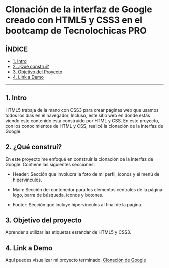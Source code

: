 # Clonación de la interfaz de Google creado con HTML5 y CSS3 en el bootcamp de Tecnolochicas PRO


## **ÍNDICE**

* [1. Intro](https://github.com/LissethFranco/ClonacionGoogle#1-intro)
* [2. ¿Qué construí?](https://github.com/LissethFranco/ClonacionGoogle#2-qu%C3%A9-constru%C3%AD)
* [3. Objetivo del Proyecto](https://github.com/LissethFranco/ClonacionGoogle#3-objetivo-del-proyecto)
* [4. Link a Demo](https://github.com/LissethFranco/ClonacionGoogle#4-link-a-demo)

****

## 1. Intro
HTML5 trabaja de la mano con CSS3 para crear páginas web que usamos todos los días en el navegador. Incluso, este sitio web en donde estás viendo este contenido esta construido por HTML y CSS. En este proyecto, con los conocimientos de HTML y CSS, realicé la clonación de la interfaz de Google. 

## 2. ¿Qué construí?
En este proyecto me enfoqué en construir la clonación de la interfaz de Google. 
Contiene las siguientes secciones:

* Header: Sección que involucra la foto de mi perfil, íconos y el menú de hipervínculos.

* Main: Sección del contenedor para los elementos centrales de la página: logo, barra de búsqueda, íconos y botones.

* Footer: Sección que incluye hipervínculos al final de la página.

## 3. Objetivo del proyecto
Aprender a utilizar las etiquetas esrandar de HTML5 y CSS3.

## 4. Link a Demo
Aquí puedes visualizar mi proyecto terminado: [Clonación de Google](https://github.com/LissethFranco/ClonacionGoogle)
